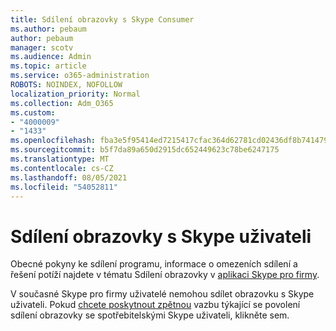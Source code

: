 ```yaml
---
title: Sdílení obrazovky s Skype Consumer
ms.author: pebaum
author: pebaum
manager: scotv
ms.audience: Admin
ms.topic: article
ms.service: o365-administration
ROBOTS: NOINDEX, NOFOLLOW
localization_priority: Normal
ms.collection: Adm_O365
ms.custom:
- "4000009"
- "1433"
ms.openlocfilehash: fba3e5f95414ed7215417cfac364d62781cd02436df8b741479d136a606df757
ms.sourcegitcommit: b5f7da89a650d2915dc652449623c78be6247175
ms.translationtype: MT
ms.contentlocale: cs-CZ
ms.lasthandoff: 08/05/2021
ms.locfileid: "54052811"
---
```

# <a name="screen-sharing-with-skype-consumer-users"></a>Sdílení obrazovky s Skype uživateli

Obecné pokyny ke sdílení programu, informace o omezeních sdílení a řešení potíží najdete v tématu Sdílení obrazovky v [aplikaci Skype pro firmy](https://support.microsoft.com/office/share-and-present-content-from-skype-meetings-app-skype-for-business-web-app-234b0c06-a88d-4707-904c-4fd6c571fc01).  

V současné Skype pro firmy uživatelé nemohou sdílet obrazovku s Skype uživateli. Pokud [chcete poskytnout zpětnou](https://www.skypefeedback.com/forums/299913-generally-available/suggestions/12335259-enable-screen-sharing-to-consumer-skype-users) vazbu týkající se povolení sdílení obrazovky se spotřebitelskými Skype uživateli, klikněte sem. 